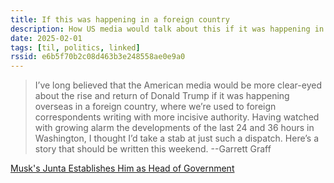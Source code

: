```yaml
---
title: If this was happening in a foreign country
description: How US media would talk about this if it was happening in a foreign country
date: 2025-02-01
tags: [til, politics, linked]
rssid: e6b5f70b2c08d463b3e248558ae0e9a0
---
```


> I’ve long believed that the American media would be more clear-eyed about the rise and return of Donald Trump if it was happening overseas in a foreign country, where we’re used to foreign correspondents writing with more incisive authority. Having watched with growing alarm the developments of the last 24 and 36 hours in Washington, I thought I’d take a stab at just such a dispatch. Here’s a story that should be written this weekend. --Garrett Graff

[Musk's Junta Establishes Him as Head of Government](https://www.doomsdayscenario.co/p/musk-s-junta-establishes-him-as-head-of-government)
